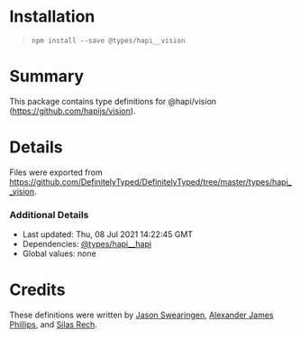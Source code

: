 # Installation
> `npm install --save @types/hapi__vision`

# Summary
This package contains type definitions for @hapi/vision (https://github.com/hapijs/vision).

# Details
Files were exported from https://github.com/DefinitelyTyped/DefinitelyTyped/tree/master/types/hapi__vision.

### Additional Details
 * Last updated: Thu, 08 Jul 2021 14:22:45 GMT
 * Dependencies: [@types/hapi__hapi](https://npmjs.com/package/@types/hapi__hapi)
 * Global values: none

# Credits
These definitions were written by [Jason Swearingen](https://github.com/jasonswearingen), [Alexander James Phillips](https://github.com/AJamesPhillips), and [Silas Rech](https://github.com/lenovouser).
